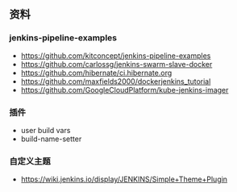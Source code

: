 ## 资料

### jenkins-pipeline-examples
- https://github.com/kitconcept/jenkins-pipeline-examples
- https://github.com/carlossg/jenkins-swarm-slave-docker
- https://github.com/hibernate/ci.hibernate.org
- https://github.com/maxfields2000/dockerjenkins_tutorial
- https://github.com/GoogleCloudPlatform/kube-jenkins-imager

### 插件
- user build vars
- build-name-setter

### 自定义主题
- https://wiki.jenkins.io/display/JENKINS/Simple+Theme+Plugin
